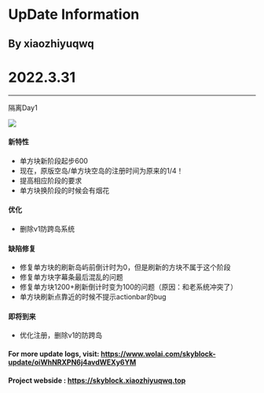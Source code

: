 # UpDate Information
## By xiaozhiyuqwq
# 2022.3.31

---

隔离Day1

![](https://secure2.wostatic.cn/static/qcimuZbowbsxSp8S6dnH8R/image.png)

#### 新特性

- 单方块新阶段起步600
- 现在，原版空岛/单方块空岛的注册时间为原来的1/4！
- 提高相应阶段的要求
- 单方块换阶段的时候会有烟花

#### 优化

- 删除v1防跨岛系统

#### 缺陷修复

- 修复单方块的刷新岛屿前倒计时为0，但是刷新的方块不属于这个阶段
- 修复单方块字幕条最后混乱的问题
- 修复单方块1200+刷新倒计时变为100的问题（原因：和老系统冲突了）
- 单方块刷新点靠近的时候不提示actionbar的bug

#### 即将到来

- 优化注册，删除v1的防跨岛

#### For more update logs, visit: https://www.wolai.com/skyblock-update/oiWhNRXPN6j4avdWEXy6YM
#### Project webside : https://skyblock.xiaozhiyuqwq.top